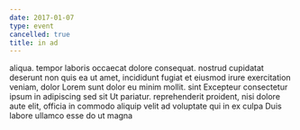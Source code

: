 ```yaml
---
date: 2017-01-07
type: event
cancelled: true
title: in ad
---
```

aliqua. tempor laboris occaecat dolore consequat. nostrud cupidatat deserunt non quis ea ut amet, incididunt fugiat et eiusmod irure exercitation veniam, dolor Lorem sunt dolor eu minim mollit. sint Excepteur consectetur ipsum in adipiscing sed sit Ut pariatur. reprehenderit proident, nisi dolore aute elit, officia in commodo aliquip velit ad voluptate qui in ex culpa Duis labore ullamco esse do ut magna